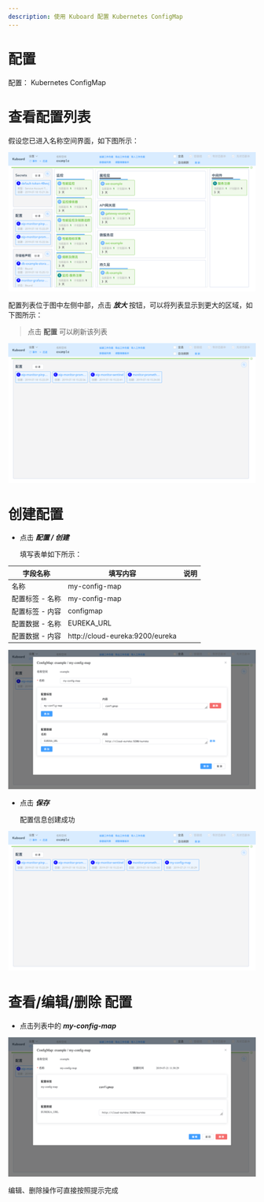 ```yaml
---
description: 使用 Kuboard 配置 Kubernetes ConfigMap
---
```


# 配置

配置： Kubernetes ConfigMap

# 查看配置列表

假设您已进入名称空间界面，如下图所示：

![image-20190721110355464](./secrets.assets/image-20190721110355464.png)

配置列表位于图中左侧中部，点击 ***放大*** 按钮，可以将列表显示到更大的区域，如下图所示：

> 点击 **配置** 可以刷新该列表

![image-20190721112353077](./configMap.assets/image-20190721112353077.png)



# 创建配置

* 点击 ***配置 / 创建***

  填写表单如下所示：

| 字段名称        | 填写内容                        | 说明 |
| --------------- | ------------------------------- | ---- |
| 名称            | my-config-map                   |      |
| 配置标签 - 名称 | my-config-map                   |      |
| 配置标签 - 内容 | configmap                       |      |
| 配置数据 - 名称 | EUREKA_URL                      |      |
| 配置数据 - 内容 | http://cloud-eureka:9200/eureka |      |

![image-20190721112624128](./configMap.assets/image-20190721112624128.png)

* 点击 ***保存***

  配置信息创建成功

![image-20190721113050608](./configMap.assets/image-20190721113050608.png)

# 查看/编辑/删除 配置

* 点击列表中的 ***my-config-map***

![image-20190721113155991](./configMap.assets/image-20190721113155991.png)

编辑、删除操作可直接按照提示完成
